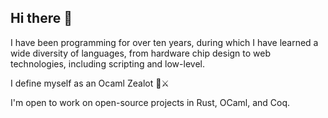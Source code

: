 ## Hi there 👋

I have been programming for over ten years, during which I have learned a wide diversity of languages, from hardware chip design to web technologies, including scripting and low-level.

I define myself as an Ocaml Zealot 🐫⚔️

I'm open to work on open-source projects in Rust, OCaml, and Coq.

<!--
**pewulfman/pewulfman** is a ✨ _special_ ✨ repository because its `README.md` (this file) appears on your GitHub profile.

Here are some ideas to get you started:

- 🔭 I’m currently working on ...
- 🌱 I’m currently learning ...
- 👯 I’m looking to collaborate on ...
- 🤔 I’m looking for help with ...
- 💬 Ask me about ...
- 📫 How to reach me: ...
- 😄 Pronouns: ...
- ⚡ Fun fact: ...
-->
